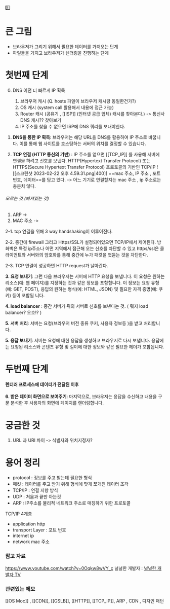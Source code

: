 1️⃣
# 큰 그림
- 브라우저가 그리기 위해서 필요한 데이터를 가져오는 단계 
- 파일들을 가지고 브라우저가 렌더링을 진행하는 단계 


# 첫번째 단계 

0. DNS 이전 더 빠르게 IP 획득 
	1. 브라우저 캐시  (Q. hosts 파일이 브라우저 캐시랑 동일한건가?)
	2. OS 캐시 (system call 활용해서 내용에 접근 가능)
	3. Router 캐시 (공유기 , [[ISP]] (인터넷 공급 업체) 캐시를 찾아본다.) -> 통신사 DNS 캐시?? 찾아보기 
	4. IP 주소를 찾을 수 없으면 ISP에 DNS 쿼리를 보내야한다. 

1. **DNS을 통한 IP 획득**: 브라우저는 해당 URL을 DNS를 활용하여 IP 주소로 바꿉니다. 이를 통해 웹 사이트를 호스팅하는 서버의 위치를 결정할 수 있습니다.

2. **TCP 연결 (HTTP 통신의 기반)** : IP 주소를 얻으면 [[TCP_IP]] 를 사용해 서버에 연결을 하려고 신호를 보낸다. HTTP(Hypertext Transfer Protocol) 또는 HTTPS(Secure Hypertext Transfer Protocol) 프로토콜의 기반인 TCP/IP
![[스크린샷 2023-02-22 오후 4.59.31.png|400]]
==mac 주소, IP 주소 , 포트 번호, 데이터==를 담고 있다.
-> 어느 기기로 연결할지는 mac 주소 , ip 주소로는 충분치 않다. 


###### 모르는 것 (빠져있는 것)
1. ARP -> 
2. MAC 주소  -> 

2-1. tcp 연결을 위해 3 way handshaking이 이루어진다. 

2-2. 중간에 firewall 그리고 Https/SSL가 설정되어있으면 TCP/IP에서 제어된다. 
방화벽은 특정 ip주소나 어떤 지역에서 접근해 오는 신호를 차단할 수 있고 https/ssl은 클라이언트와 서버와의 암호화를 통해 중간에 누가 패킷을 엿듣는 것을 차단한다. 

2-3. TCP 연결이 성공하면 HTTP request가 날아간다. 


**3. 요청 보내기**: 그런 다음 브라우저는 서버에 HTTP 요청을 보냅니다. 이 요청은 원하는 리소스(예: 웹 페이지)를 지정하는 것과 같은 정보를 포함합니다. 이 정보는 요청 유형(예: GET, POST), 응답의 원하는 형식(예: HTML, JSON) 및 필요한 자격 증명(예: 쿠키) 등이 포함됩 니다.

**4.  load balancer** :  중간 서버가 뒤의 서버로 신호를 보낸다는 것. ( 뭐지 load balancer? 오호!? )

**5. 서버 처리**: 서버는 요청(브라우저 버전 종류 쿠키, 사용자 정보등 )을 받고 처리합니다. 

**5. 응답 보내기**: 서버는 요청에 대한 응답을 생성하고 브라우저로 다시 보냅니다. 응답에는 요청된 리소스와 콘텐츠 유형 및 길이에 대한 정보와 같은 필요한 헤더가 포함됩니다.


# 두번째 단계 

#### 렌더러 프로세스에 데이터가 전달된 이후 
**6. 받은 데이터 화면으로 보여주기**: 마지막으로, 브라우저는 응답을 수신하고 내용을 구문 분석한 후 사용자의 화면에 페이지를 렌더링합니다.



# 궁금한 것
1. URL 과 URI 차이  -> 식별자와 위치지정자?



# 용어 정리
- protocol : 정보를 주고 받는데 필요한 형식 
- 패킷 : 데이터를 주고 받기 위해 형식에 맞게 쪼개진 데이터 조각
- TCP/IP : 연결 지향 방식
- UDP : 처음과 끝만 아는것 
- ARP : IP주소를 물리적 네트워크 주소로 매칭하기 위한 프로토콜

TCP/IP 4계층
- application  http
- transport Layer : 포트 번호 
- internet ip
- network  mac 주소


### 참고 자료
https://www.youtube.com/watch?v=0Oqkw8wVY_c
널널한 개발자 : [널널한 개발자 TV](https://www.youtube.com/watch?v=GAyZ_QgYYYo&t=1071s)

### 관련있는 메모 
[[OS Moc]] , [[CDN]], [[GSLB]], [[HTTP]], [[TCP_IP]], ARP , CDN , 디자인 패턴